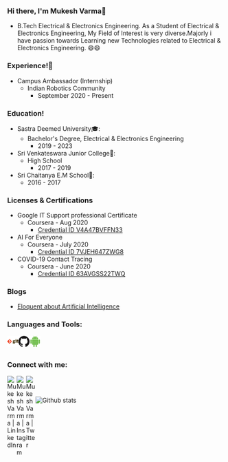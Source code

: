### Hi there, I'm Mukesh Varma👋
- B.Tech Electrical & Electronics Engineering. As a Student of Electrical & Electronics Engineering, My Field of Interest is very diverse.Majorly i have passion towards Learning new Technologies related to Electrical & Electronics Engineering. :smile::smile:

### Experience!:briefcase:

  - Campus Ambassador (Internship)
    - Indian Robotics Community
      - September 2020 - Present

### Education!
  - Sastra Deemed University:mortar_board::
    - Bachelor's Degree, Electrical & Electronics Engineering
      - 2019 - 2023
  - Sri Venkateswara Junior College:school_satchel::
    - High School 
      - 2017 - 2019
  - Sri Chaitanya E.M School:school::
     - 2016 - 2017

### Licenses & Certifications
  - Google IT Support professional Certificate
    - Coursera - Aug 2020
      - [Credential ID V4A47BVFFN33](https://www.coursera.org/account/accomplishments/professional-cert/V4A47BVFFN33)
  - AI For Everyone
    - Coursera - July 2020
      - [Credential ID 7VJEH647ZWG8](https://www.coursera.org/account/accomplishments/verify/7VJEH647ZWG8)
  - COVID-19 Contact Tracing
    - Coursera - June 2020
      - [Credential ID 63AVGSS22TWQ](https://www.coursera.org/account/accomplishments/verify/63AVGSS22TWQ)

### Blogs
   - [Eloquent about Artificial Intelligence](https://mukesh-varma.medium.com/eloquent-about-artificial-intelligence-1a2b0a2d0a05)

  
### Languages and Tools:

<img align="left" alt="Git" width="26px" src="https://raw.githubusercontent.com/github/explore/80688e429a7d4ef2fca1e82350fe8e3517d3494d/topics/git/git.png" />
<img align="left" alt="GitHub" width="26px" src="https://raw.githubusercontent.com/github/explore/78df643247d429f6cc873026c0622819ad797942/topics/github/github.png" />
<img align="left" alt="Android" width="26px" src="https://raw.githubusercontent.com/github/explore/master/topics/android/android.png" />

<br />
<br />

### Connect with me:

[<img align="left" alt="Mukesh Varma | LinkedIn" width="22px" src="https://cdn.jsdelivr.net/npm/simple-icons@3.3.0/icons/linkedin.svg" />][linkedin]
[<img align="left" alt="Mukesh Varma | Instagram" width="22px" src="https://cdn.jsdelivr.net/npm/simple-icons@v3/icons/instagram.svg" />][instagram]
[<img align="left" alt="Mukesh Varma | Twitter" width="22px" src="https://cdn.jsdelivr.net/npm/simple-icons@v3/icons/twitter.svg" />][twitter]


<br />
<br />



[linkedin]: https://www.linkedin.com/in/Datla-Mukesh-Varma
[instagram]: https://www.instagram.com/mr.varma_18/
[twitter]: https://twitter.com/mukeshvarma_18
![Github stats](https://github-readme-stats.vercel.app/api?username=Mukesh-Varma)

